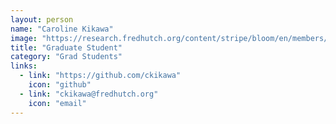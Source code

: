 ```yaml
---
layout: person
name: "Caroline Kikawa"
image: "https://research.fredhutch.org/content/stripe/bloom/en/members/_jcr_content/par/labmember_1072516606/image.img.jpg/1657559839093.jpg"
title: "Graduate Student"
category: "Grad Students"
links:
  - link: "https://github.com/ckikawa"
    icon: "github"
  - link: "ckikawa@fredhutch.org"
    icon: "email"
---
```


